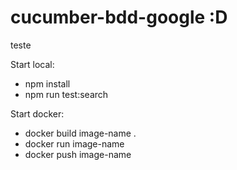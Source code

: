 # cucumber-bdd-google :D
teste
 
Start local: 
- npm install
- npm run test:search

Start docker:
- docker build image-name .
- docker run image-name
- docker push image-name
